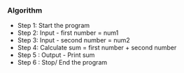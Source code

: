 ### Algorithm 
- Step 1: Start the program 
- Step 2: Input - first number = num1
- Step 3: Input - second number = num2 
- Step 4: Calculate sum = first number + second number 
- Step 5 : Output - Print sum
- Step 6 : Stop/ End the program 

